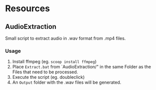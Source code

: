 # Resources

## AudioExtraction
Small script to extract audio in .wav format from .mp4 files.
### Usage
1. Install ffmpeg (eg. `scoop install ffmpeg`)
2. Place `Extract.bat` from `AudioExtraction/" in the same Folder as the Files that need to be processed.
3. Execute the script (eg. doubleclick)
4. An `Output` folder with the .wav files will be generated.